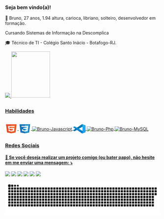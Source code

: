 ### Seja bem vindo(a)!

<p align="left">👤 Bruno, 27 anos, 1.94 altura, carioca, libriano, solteiro, desenvolvedor em formação.</p>

<p align="left">Cursando Sistemas de Informação na Descomplica</p>
<p align="left">🎓 Técnico de TI - Colégio Santo Inácio - Botafogo-RJ.</p>

<div>
  <a href="https://github.com/bruno21santiago">
  <img height="150em" src="https://github-readme-stats.vercel.app/api?username=bruno21santiago&show_icons=true&theme=chartreuse-dark&include_all_commits=true&count_private=true"/>
  <img height="150em" width="50%" aligh="right" style=border_radius="20" src="https://github-readme-stats.vercel.app/api/top-langs/?username=bruno21santiago&layout=compact&langs_count=7&theme=chartreuse-dark"/>
</div>
 
##
 
### Habilidades
 
<div style="display: inline_block"><br>
  <img align="center" alt="Bruno-HTML" height="30" width="40" src="https://raw.githubusercontent.com/devicons/devicon/master/icons/html5/html5-original.svg">
  <img align="center" alt="Bruno-CSS" height="30" width="40" src="https://raw.githubusercontent.com/devicons/devicon/master/icons/css3/css3-original.svg">
  <img align="center" alt="Bruno-Javascript" height="30" width="30" src="https://cdn.iconscout.com/icon/free/png-256/javascript-2752148-2284965.png">
  <img align="center" alt="Bruno-VsCode" height="30" width="40" src="https://raw.githubusercontent.com/devicons/devicon/master/icons/vscode/vscode-original.svg">
  <img align="center" alt="Bruno-Php" height="40" width="50" src="https://cdn.jsdelivr.net/gh/devicons/devicon/icons/php/php-original.svg" >
  <img align="center" alt="Bruno-MySQL" height="30" width="40" src="https://cdn.jsdelivr.net/gh/devicons/devicon/icons/mysql/mysql-original.svg">
</div>
  
##
 
### Redes Sociais
  
#### <p align="left">💌 Se você deseja realizar um projeto comigo (ou bater papo), não hesite em me enviar uma mensagem: ⤵️</p>

<div> 
   <a href="https://api.whatsapp.com/send?phone=5521978751816" target="_blank">
   <img src="https://img.shields.io/badge/WhatsApp-25D366?style=for-the-badge&logo=whatsapp&logoColor=white" target="_blank"></a>
  
   <a href="https://www.linkedin.com/in/bruno21santiago/" target="_blank">
   <img src="https://img.shields.io/badge/-LinkedIn-%230077B5?style=for-the-badge&logo=linkedin&logoColor=white" target="_blank"></a>
  
   <a href="mailto:bruno21santiagod@gmail.com">
   <img src="https://img.shields.io/badge/-Gmail-%23333?style=for-the-badge&logo=gmail&logoColor=white" target="_blank"></a>
   
   <a href="https://www.instagram.com/bruusadi/" target="_blank">
   <img src="https://img.shields.io/badge/-Instagram-%23E4405F?style=for-the-badge&logo=instagram&logoColor=white" target="_blank"></a>
  
   <a href="https://web.facebook.com/profile.php?id=100038961272651&_rdc=1&_rdr" target="_blank">
   <img src="https://img.shields.io/badge/Facebook-1877F2?style=for-the-badge&logo=facebook&logoColor=white" target="_blank"></a>
  
   <a href="https://discord.com/channels/BrunoSantiago#0595" target="_blank">
   <img src="https://img.shields.io/badge/Discord-7289DA?style=for-the-badge&logo=discord&logoColor=white" target="_blank"></a> 
  
  ![Snake animation](https://github.com/bruno21santiago/bruno21santiago/blob/main/github-user-contribution.svg)
</div>
